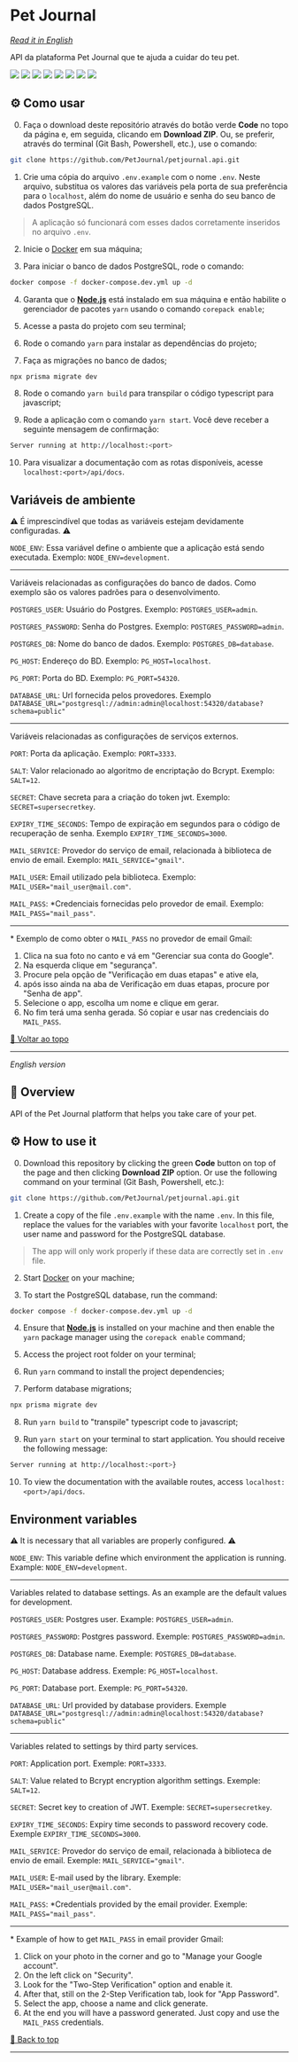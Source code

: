 <div id='top'>

# Pet Journal

</div>

_[Read it in English](#English)_

API da plataforma Pet Journal que te ajuda a cuidar do teu pet.

<div>
  <img src="https://img.shields.io/badge/TypeScript-F7DF1E?style=for-the-badge&logo=typescript&logoColor=black">
  <img src="https://img.shields.io/badge/node-233056?style=for-the-badge&logo=node.js&logoColor=339933">
  <img src="https://img.shields.io/badge/express-eeeeee?style=for-the-badge&logo=express&logoColor=000000">
  <img src="https://img.shields.io/badge/docker-blue?style=for-the-badge&logo=docker&logoColor=ffffff">
  <img src="https://img.shields.io/badge/prisma-676767?style=for-the-badge&logo=prisma&logoColor=cccccc">
  <img src="https://img.shields.io/badge/postgresql-blue?style=for-the-badge&logo=postgresql&logoColor=ffffff"/>
  <img src="https://img.shields.io/badge/jest-ff4545?style=for-the-badge&logo=jest&logoColor=ffffff">
  <img src="https://img.shields.io/badge/swagger-green?style=for-the-badge&logo=swagger&logoColor=">
</div>

## ⚙️ Como usar

0. Faça o download deste repositório através do botão verde **Code** no topo da página e, em seguida, clicando em **Download ZIP**. Ou, se preferir, através do terminal (Git Bash, Powershell, etc.), use o comando:

```bash
git clone https://github.com/PetJournal/petjournal.api.git
```

1. Crie uma cópia do arquivo `.env.example` com o nome `.env`. Neste arquivo, substitua os valores das variáveis pela porta de sua preferência para o `localhost`, além do nome de usuário e senha do seu banco de dados PostgreSQL.
> A aplicação só funcionará com esses dados corretamente inseridos no arquivo `.env`.

2. Inicie o [Docker](https://www.docker.com/) em sua máquina;

3. Para iniciar o banco de dados PostgreSQL, rode o comando:
```bash
docker compose -f docker-compose.dev.yml up -d
```

4. Garanta que o [**Node.js**](https://nodejs.org/en/download/) está instalado em sua máquina e então habilite o gerenciador de pacotes `yarn` usando o comando `corepack enable`;

5. Acesse a pasta do projeto com seu terminal;

6. Rode o comando `yarn` para instalar as dependências do projeto;

7. Faça as migrações no banco de dados;
```bash
npx prisma migrate dev
```

8. Rode o comando `yarn build` para transpilar o código typescript para javascript;

9. Rode a aplicação com o comando `yarn start`. Você deve receber a seguinte mensagem de confirmação:
```bash
Server running at http://localhost:<port>
```

10. Para visualizar a documentação com as rotas disponíveis, acesse `localhost:<port>/api/docs`.

## Variáveis de ambiente

⚠️ É imprescindível que todas as variáveis estejam devidamente configuradas. ⚠️

`NODE_ENV`: Essa variável define o ambiente que a aplicação está sendo executada. Exemplo: `NODE_ENV=development`.

---
Variáveis relacionadas as configurações do banco de dados. Como exemplo são os valores padrões para o desenvolvimento.

`POSTGRES_USER`: Usuário do Postgres. Exemplo: `POSTGRES_USER=admin`.

`POSTGRES_PASSWORD`: Senha do Postgres. Exemplo: `POSTGRES_PASSWORD=admin`.

`POSTGRES_DB`: Nome do banco de dados. Exemplo: `POSTGRES_DB=database`.

`PG_HOST`: Endereço do BD. Exemplo: `PG_HOST=localhost`.

`PG_PORT`: Porta do BD. Exemplo: `PG_PORT=54320`.

`DATABASE_URL`: Url fornecida pelos provedores. Exemplo `DATABASE_URL="postgresql://admin:admin@localhost:54320/database?schema=public"`

---
Variáveis relacionadas as configurações de serviços externos.

`PORT`: Porta da aplicação. Exemplo: `PORT=3333`.

`SALT`: Valor relacionado ao algoritmo de encriptação do Bcrypt. Exemplo: `SALT=12`.

`SECRET`: Chave secreta para a criação do token jwt. Exemplo: `SECRET=supersecretkey`.

`EXPIRY_TIME_SECONDS`: Tempo de expiração em segundos para o código de recuperação de senha. Exemplo `EXPIRY_TIME_SECONDS=3000`.

`MAIL_SERVICE`: Provedor do serviço de email, relacionada à biblioteca de envio de email. Exemplo: `MAIL_SERVICE="gmail"`.

`MAIL_USER`: Email utilizado pela biblioteca. Exemplo: `MAIL_USER="mail_user@mail.com"`.

`MAIL_PASS`: *Credenciais fornecidas pelo provedor de email. Exemplo: `MAIL_PASS="mail_pass"`.

---

\* Exemplo de como obter o `MAIL_PASS` no provedor de email Gmail:
1. Clica na sua foto no canto e vá em "Gerenciar sua conta do Google".
2. Na esquerda clique em "segurança".
3. Procure pela opção de "Verificação em duas etapas" e ative ela,
4. após isso ainda na aba de Verificação em duas etapas, procure por "Senha de app".
5. Selecione o app, escolha um nome e clique em gerar.
6. No fim terá uma senha gerada. Só copiar e usar nas credenciais do `MAIL_PASS`.


<a href='#top'>🔼 Voltar ao topo</a>

---

<div id="English">

_English version_

</div>

## 🔎 Overview

API of the Pet Journal platform that helps you take care of your pet.

## ⚙️ How to use it

0. Download this repository by clicking the green **Code** button on top of the page and then clicking **Download ZIP** option. Or use the following command on your terminal (Git Bash, Powershell, etc.):

```bash
git clone https://github.com/PetJournal/petjournal.api.git
```
1. Create a copy of the file `.env.example` with the name `.env`. In this file, replace the values for the variables with your favorite `localhost` port, the user name and password for the PostgreSQL database.

> The app will only work properly if these data are correctly set in `.env` file.

2. Start [Docker](https://www.docker.com/) on your machine;

3. To start the PostgreSQL database, run the command:
```bash
docker compose -f docker-compose.dev.yml up -d
```

4. Ensure that [**Node.js**](https://nodejs.org/en/download/) is installed on your machine and then enable the `yarn` package manager using the `corepack enable` command;

5. Access the project root folder on your terminal;

6. Run `yarn` command to install the project dependencies;

7. Perform database migrations;

```bash
npx prisma migrate dev
```

8. Run `yarn build` to "transpile" typescript code to javascript;

9. Run `yarn start` on your terminal to start application. You should receive the following message:

```bash
Server running at http://localhost:<port>}
```

10. To view the documentation with the available routes, access `localhost:<port>/api/docs`.

## Environment variables

⚠️ It is necessary that all variables are properly configured. ⚠️

`NODE_ENV`: This variable define which environment the application is running. Example: `NODE_ENV=development`.

---
Variables related to database settings. As an example are the default values for development.


`POSTGRES_USER`: Postgres user. Example: `POSTGRES_USER=admin`.

`POSTGRES_PASSWORD`: Postgres password. Exemple: `POSTGRES_PASSWORD=admin`.

`POSTGRES_DB`: Database name. Exemple: `POSTGRES_DB=database`.

`PG_HOST`: Database address. Exemple: `PG_HOST=localhost`.

`PG_PORT`: Database port. Exemple: `PG_PORT=54320`.

`DATABASE_URL`: Url provided by database providers. Exemple `DATABASE_URL="postgresql://admin:admin@localhost:54320/database?schema=public"`

---
Variables related to settings by third party services.

`PORT`: Application port. Exemple: `PORT=3333`.

`SALT`: Value related to Bcrypt encryption algorithm settings. Exemple: `SALT=12`.

`SECRET`: Secret key to creation of JWT. Exemple: `SECRET=supersecretkey`.

`EXPIRY_TIME_SECONDS`: Expiry time seconds to password recovery code. Exemple `EXPIRY_TIME_SECONDS=3000`.

`MAIL_SERVICE`: Provedor do serviço de email, relacionada à biblioteca de envio de email. Exemple: `MAIL_SERVICE="gmail"`.

`MAIL_USER`: E-mail used by the library. Exemple: `MAIL_USER="mail_user@mail.com"`.

`MAIL_PASS`: *Credentials provided by the email provider. Exemple: `MAIL_PASS="mail_pass"`.

---

\* Example of how to get `MAIL_PASS` in email provider Gmail:
1. Click on your photo in the corner and go to "Manage your Google account".
2. On the left click on "Security".
3. Look for the "Two-Step Verification" option and enable it.
4. After that, still on the 2-Step Verification tab, look for "App Password".
5. Select the app, choose a name and click generate.
6. At the end you will have a password generated. Just copy and use the `MAIL_PASS` credentials.

<a href='#top'>🔼 Back to top</a>

---
